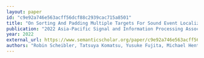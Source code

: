 ```yaml
---
layout: paper
id: "c9e92a746e563acff56dcf88c2939cac715a8501"
title: "On Sorting And Padding Multiple Targets For Sound Event Localization And Detection With Permutation Invariant And Location-Based Training"
publication: "2022 Asia-Pacific Signal and Information Processing Association Annual Summit and Conference (APSIPA ASC)"
year: 2022
external_url: https://www.semanticscholar.org/paper/c9e92a746e563acff56dcf88c2939cac715a8501
authors: "Robin Scheibler, Tatsuya Komatsu, Yusuke Fujita, Michael Hentschel"
---
```

